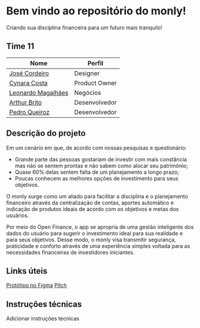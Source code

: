 # Bem vindo ao repositório do monly!
Criando sua disciplina financeira para um futuro mais tranquilo!

## Time 11
|Nome| Perfil|
|-----|-----|
| [José Cordeiro](https://www.linkedin.com/in/jgcordeiro/) | Designer |/br
| [Cynara Costa](https://www.linkedin.com/in/cynaracosta/)| Product Owner |
| [Leonardo Magalhães](https://www.linkedin.com/in/leonardo-magalh%C3%A3es08/)| Negócios |
| [Arthur Brito](https://www.linkedin.com/in/arthur-brito-medeiros/) | Desenvolvedor |
| [Pedro Queiroz](https://www.linkedin.com/in/pedro-queiroz-lima/) | Desenvolvedor |


## Descrição do projeto

Em um cenário em que, de acordo com nossas pesquisas e questionário: 
- Grande parte das pessoas gostariam de investir com mais constância mas não se sentem prontas e não sabem como alocar seu patrimônio;
- Quase 60% delas sentem falta de um planejamento a longo prazo;
- Poucas conhecem as melhores opções de investimento para seus objetivos.

O monly surge como um aliado para facilitar a disciplina e o planejamento financeiro através da centralização de contas, aportes automático e indicação de produtos ideais de acordo com os objetivos e metas dos usuários.

Por meio do Open Finance, o app se apropria de uma gestão inteligente dos dados do usuário para sugerir o investimento ideal para sua realidade e para seus objetivos. Desse modo, o monly visa transmitir segurança, praticidade e conforto através de uma experiência simples voltada para as necessidades financeiras de investidores iniciantes.

## Links úteis

[Protótipo no Figma](https://www.figma.com/proto/BOM3zEyRYvioZwxHSQxaEL/Hacka-XP---Monly?page-id=28:11111&node-id=28:11112&viewport=241,48,0.46&scaling=scale-down&starting-point-node-id=55:1527)
[Pitch](https://drive.google.com/file/d/1opENe_XhX287KxX54j1W-odKkLK4afWJ/view?usp=sharing)

## Instruções técnicas

Adicionar instruções tecnicas
